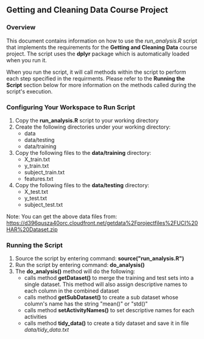 ## Getting and Cleaning Data Course Project

### Overview 
This document contains information on how to use the *run_analysis.R* script that implements the requirements for the **Getting and Cleaning Data** course project. The script uses the **dplyr** package which is automatically loaded when you run it.

When you run the script, it will call methods within the script to perform each step specified in the requirments. Please refer to the **Running the Script** section below for more information on the methods called during the script's execution.

### Configuring Your Workspace to Run Script

1. Copy the **run_analysis.R** script to your working directory
2. Create the following directories under your working directory:
   + data
   + data/testing
   + data/training
3. Copy the following files to the **data/training** directory:
   + X_train.txt
   + y_train.txt
   + subject_train.txt
   + features.txt
4. Copy the following files to the **data/testing** directory:
   + X_test.txt
   + y_test.txt
   + subject_test.txt

Note:
You can get the above data files from: https://d396qusza40orc.cloudfront.net/getdata%2Fprojectfiles%2FUCI%20HAR%20Dataset.zip


### Running the Script
1. Source the script by entering command: **source("run_analysis.R")**
2. Run the script by entering command: **do_analysis()**
3. The **do_analysis()** method will do the following:
   + calls method **getDataset()** to merge the training and test sets into a single dataset. This method will also assign descriptive names to each column in the combined dataset
   + calls method **getSubDataset()** to create a sub dataset whose column's name has the string "mean()" or "std()"
   + calls method **setActivityNames()** to set descriptive names for each activities
   + calls method **tidy_data()** to create a tidy dataset and save it in file *data/tidy_data.txt*
   
   

